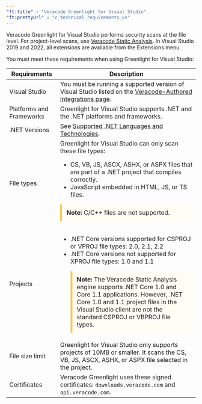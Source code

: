 ```yaml
---
"ft:title" : "Veracode Greenlight for Visual Studio"
"ft:prettyUrl" : "c_technical_requirements_vs"
---
```

Veracode Greenlight for Visual Studio performs security scans at the file level. For project-level scans, use [Veracode Static Analysis](https://docs.veracode.com/r/c_static_overview). In Visual Studio 2019 and 2022, all extensions are available from the Extensions menu.

You must meet these requirements when using Greenlight for Visual Studio:

| Requirements             | Description                                                                                                                                                                                                                                                                                                                                                                                                                                                                        |
|--------------------------|------------------------------------------------------------------------------------------------------------------------------------------------------------------------------------------------------------------------------------------------------------------------------------------------------------------------------------------------------------------------------------------------------------------------------------------------------------------------------------|
| Visual Studio            | You must be running a supported version of Visual Studio listed on the [Veracode-Authored Integrations page](https://community.veracode.com/s/article/Support-Matrix).                                                                                                                                                                                                                                                                                                             |
| Platforms and Frameworks | Greenlight for Visual Studio supports .NET and the .NET platforms and frameworks.                                                                                                                                                                                                                                                                                                                                                                                                  |
| .NET Versions            | See [Supported .NET Languages and Technologies](https://docs.veracode.com/r/compilation_net).                                                                                                                                                                                                                                                                                                                                                                                      |
| File types               | Greenlight for Visual Studio can only scan these file types: <ul><li>CS, VB, JS, ASCX, ASHX, or ASPX files that are part of a .NET project that compiles correctly.</li><li>JavaScript embedded in HTML, JS, or TS files.</li></ul><p style="background-color:#FFFCF3; padding: 12px; border-left: 5px solid #F7CD55;"><b>Note:</b> C/C++ files are not supported.</p>                                                                                                                                                                                                                  |
| Projects                 | <ul><li>.NET Core versions supported for CSPROJ or VPROJ file types: 2.0, 2.1, 2.2</li><li>.NET Core versions not supported for XPROJ file types: 1.0 and 1.1<p style="background-color:#FFFCF3; padding: 12px; border-left: 5px solid #F7CD55;"><b>Note:</b> The Veracode Static Analysis engine supports .NET Core 1.0 and Core 1.1 applications. However, .NET Core 1.0 and 1.1 project files in the Visual Studio client are not the standard CSPROJ or VBPROJ file types.</p> |
| File size limit          | Greenlight for Visual Studio only supports projects of 10MB or smaller. It scans the CS, VB, JS, ASCX, ASHX, or ASPX file selected in the project.                                                                                                                                                                                                                                                                                                                                 |
| Certificates             | Veracode Greenlight uses these signed certificates: `downloads.veracode.com` and `api.veracode.com`.                                                                                                                                                                                                                                                                                                                                                                               |

